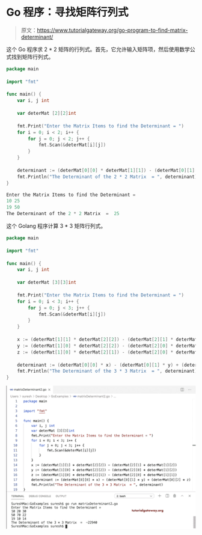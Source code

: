 # Go 程序：寻找矩阵行列式

> 原文：<https://www.tutorialgateway.org/go-program-to-find-matrix-determinant/>

这个 Go 程序求 2 * 2 矩阵的行列式。首先，它允许输入矩阵项，然后使用数学公式找到矩阵行列式。

```go
package main

import "fmt"

func main() {
    var i, j int

    var deterMat [2][2]int

    fmt.Print("Enter the Matrix Items to find the Determinant = ")
    for i = 0; i < 2; i++ {
        for j = 0; j < 2; j++ {
            fmt.Scan(&deterMat[i][j])
        }
    }

    determinant := (deterMat[0][0] * deterMat[1][1]) - (deterMat[0][1] * deterMat[1][0])
    fmt.Println("The Determinant of the 2 * 2 Matrix  = ", determinant)
}
```

```go
Enter the Matrix Items to find the Determinant = 
10 25
19 50
The Determinant of the 2 * 2 Matrix  =  25
```

这个 Golang 程序计算 3 * 3 矩阵行列式。

```go
package main

import "fmt"

func main() {
    var i, j int

    var deterMat [3][3]int

    fmt.Print("Enter the Matrix Items to find the Determinant = ")
    for i = 0; i < 3; i++ {
        for j = 0; j < 3; j++ {
            fmt.Scan(&deterMat[i][j])
        }
    }

    x := (deterMat[1][1] * deterMat[2][2]) - (deterMat[2][1] * deterMat[1][2])
    y := (deterMat[1][0] * deterMat[2][2]) - (deterMat[2][0] * deterMat[1][2])
    z := (deterMat[1][0] * deterMat[2][1]) - (deterMat[2][0] * deterMat[1][1])

    determinant := (deterMat[0][0] * x) - (deterMat[0][1] * y) + (deterMat[0][2] * z)
    fmt.Println("The Determinant of the 3 * 3 Matrix  = ", determinant)
}
```

![Golang Program to Find Determinant of a Matrix 2](img/31dd792db50de42cd0dc33c28a9d14a2.png)